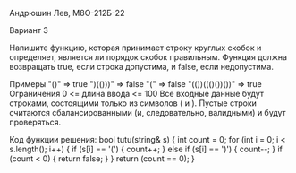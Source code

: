 Андрюшин Лев, М8О-212Б-22

Вариант 3

Напишите функцию, которая принимает строку круглых скобок и определяет, является ли порядок скобок правильным.
Функция должна возвращать true, если строка допустима, и false, если недопустима.

Примеры
"()" => true
")(()))" => false
"(" => false
"(())((()())())" => true
Ограничения 0 <= длина ввода <= 100
Все входные данные будут строками, состоящими только из символов ( и ).
Пустые строки считаются сбалансированными (и, следовательно, валидными) и будут проверяться.

Код функции решения:
bool tutu(string& s) {
    int count = 0;
    for (int i = 0; i < s.length(); i++) {
        if (s[i] == '(') {
            count++;
        } else if (s[i] == ')') {
            count--;
        }
        if (count < 0) {
            return false;
        }
    }
    return (count == 0);
}
